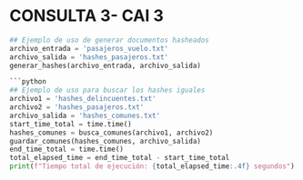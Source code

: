 # CONSULTA 3- CAI 3

```python
## Ejemplo de uso de generar documentos hasheados
archivo_entrada = 'pasajeros_vuelo.txt'
archivo_salida = 'hashes_pasajeros.txt'
generar_hashes(archivo_entrada, archivo_salida)

```python
## Ejemplo de uso para buscar los hashes iguales
archivo1 = 'hashes_delincuentes.txt'
archivo2 = 'hashes_pasajeros.txt'
archivo_salida = 'hashes_comunes.txt'
start_time_total = time.time()
hashes_comunes = busca_comunes(archivo1, archivo2)
guardar_comunes(hashes_comunes, archivo_salida)
end_time_total = time.time()
total_elapsed_time = end_time_total - start_time_total
print(f"Tiempo total de ejecución: {total_elapsed_time:.4f} segundos")
